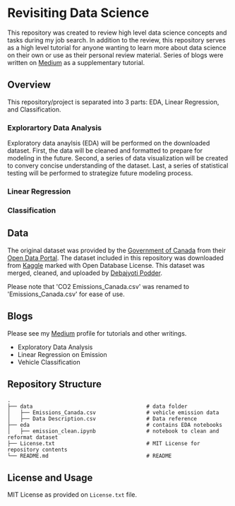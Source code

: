 # Revisiting Data Science
This repository was created to review high level data science concepts and tasks during my job search. In addition to the review, this repository serves as a high level tutorial for anyone wanting to learn more about data science on their own or use as their personal review material. Series of blogs were written on [Medium](https://medium.com) as a supplementary tutorial. 

## Overview
This repository/project is separated into 3 parts: EDA, Linear Regression, and Classification.

### Explorartory Data Analysis
Exploratory data anaylsis (EDA) will be performed on the downloaded dataset. First, the data will be cleaned and formatted to prepare for modeling in the future. Second, a series of data visualization will be created to convery concise understanding of the dataset. Last, a series of statistical testing will be performed to strategize future modeling process. 

### Linear Regression


### Classification

## Data
The original dataset was provided by the [Government of Canada](https://www.canada.ca/en.html) from their [Open Data Portal](https://open.canada.ca/en/open-data). The dataset included in this repository was downloaded from [Kaggle](https://www.kaggle.com/debajyotipodder/co2-emission-by-vehicles) marked with Open Database License. This dataset was merged, cleaned, and uploaded by [Debajyoti Podder](https://www.kaggle.com/debajyotipodder). 

Please note that 'CO2 Emissions_Canada.csv' was renamed to 'Emissions_Canada.csv' for ease of use. 

## Blogs
Please see my [Medium](https://yungh-jeong.medium.com/) profile for tutorials and other writings. 

- Exploratory Data Analysis
- Linear Regression on Emission
- Vehicle Classification

## Repository Structure
    .
    ├── data                                    # data folder
    │   ├── Emissions_Canada.csv                # vehicle emission data
    │   ├── Data Description.csv                # Data reference
    ├── eda                                     # contains EDA notebooks
    │   ├── emission_clean.ipynb                # notebook to clean and reformat dataset
    ├── License.txt                             # MIT License for repository contents
    └── README.md                               # README

## License and Usage
MIT License as provided on `License.txt` file. 